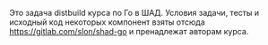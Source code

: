 Это задача distbuild курса по Го в ШАД. Условия задачи, тесты и исходный код некоторых компонент взяты отсюда https://gitlab.com/slon/shad-go и пренадлежат авторам курса.
